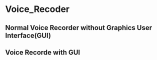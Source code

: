 # Voice_Recoder

## Normal Voice Recorder without Graphics User Interface(GUI)
## Voice Recorde with GUI
